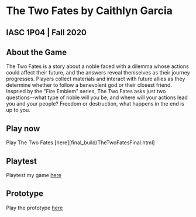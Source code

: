 # The Two Fates by Caithlyn Garcia
## IASC 1P04 | Fall 2020

## About the Game

The Two Fates is a story about a noble faced with a dilemma whose actions could affect their future, and the answers reveal themselves as their journey progresses. Players collect materials and interact with future allies as they determine whether to follow a benevolent god or their closest friend. Inspried by the "Fire Emblem" series, The Two Fates asks just two questions--what type of noble will you be, and where will your actions lead you and your people? Freedom or destruction, what happens in the end is up to you.

## Play now

Play The Two Fates [here][final_build/TheTwoFatesFinal.html]

## Playtest

Playtest my game [here](playtest/playtest)

## Prototype

Play the prototype [here](prototype/Caithlyn_TwineGamePrototype.html)

